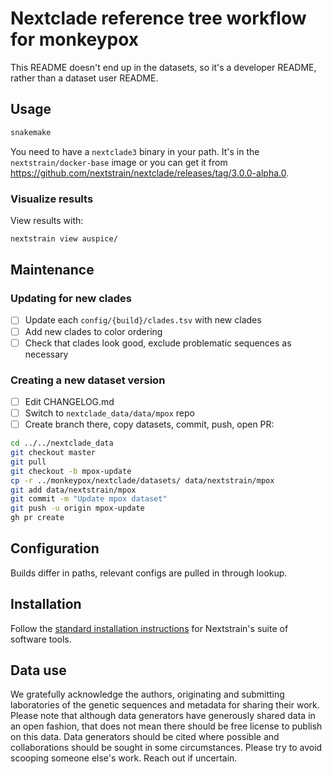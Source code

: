 # Nextclade reference tree workflow for monkeypox

This README doesn't end up in the datasets, so it's a developer README, rather than a dataset user README.

## Usage

```bash
snakemake
```

You need to have a `nextclade3` binary in your path. It's in the `nextstrain/docker-base` image or you can get it from <https://github.com/nextstrain/nextclade/releases/tag/3.0.0-alpha.0>.

### Visualize results

View results with:

```bash
nextstrain view auspice/
```

## Maintenance

### Updating for new clades

- [ ] Update each `config/{build}/clades.tsv` with new clades
- [ ] Add new clades to color ordering
- [ ] Check that clades look good, exclude problematic sequences as necessary

### Creating a new dataset version

- [ ] Edit CHANGELOG.md
- [ ] Switch to `nextclade_data/data/mpox` repo
- [ ] Create branch there, copy datasets, commit, push, open PR:

```bash
cd ../../nextclade_data
git checkout master
git pull
git checkout -b mpox-update
cp -r ../monkeypox/nextclade/datasets/ data/nextstrain/mpox
git add data/nextstrain/mpox
git commit -m "Update mpox dataset"
git push -u origin mpox-update
gh pr create
```

## Configuration

Builds differ in paths, relevant configs are pulled in through lookup.

## Installation

Follow the [standard installation instructions](https://docs.nextstrain.org/en/latest/install.html) for Nextstrain's suite of software tools.

## Data use

We gratefully acknowledge the authors, originating and submitting laboratories of the genetic
sequences and metadata for sharing their work. Please note that although data generators have
generously shared data in an open fashion, that does not mean there should be free license to
publish on this data. Data generators should be cited where possible and collaborations should be
sought in some circumstances. Please try to avoid scooping someone else's work. Reach out if
uncertain.
